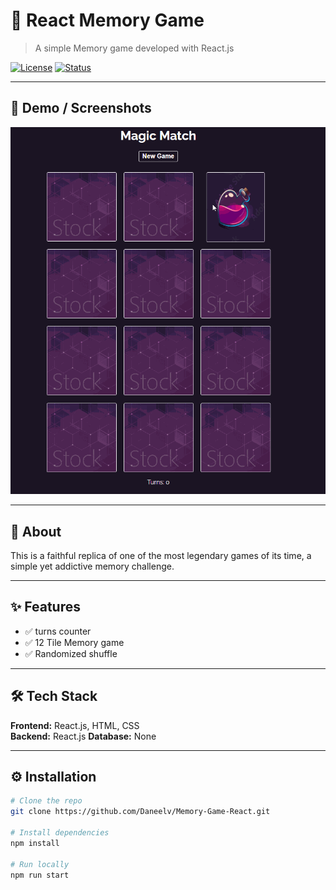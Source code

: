 # 🚀 React Memory Game

> A simple Memory game developed with React.js

[![License](https://img.shields.io/badge/license-MIT-blue.svg)](LICENSE)
[![Status](https://img.shields.io/badge/status-repo%20only-active.svg)]()

---

## 📸 Demo / Screenshots

<p align="center">
  <img src="docs/React Memory.gif" alt="React Memory gif" width="700">
</p>

---

## 📜 About

This is a faithful replica of one of the most legendary games of its time, a simple yet addictive memory challenge.

---

## ✨ Features

- ✅ turns counter
- ✅ 12 Tile Memory game
- ✅ Randomized shuffle

---

## 🛠 Tech Stack

**Frontend:** React.js, HTML, CSS  
**Backend:** React.js
**Database:** None

---

## ⚙️ Installation

```bash
# Clone the repo
git clone https://github.com/Daneelv/Memory-Game-React.git

# Install dependencies
npm install

# Run locally
npm run start
```
